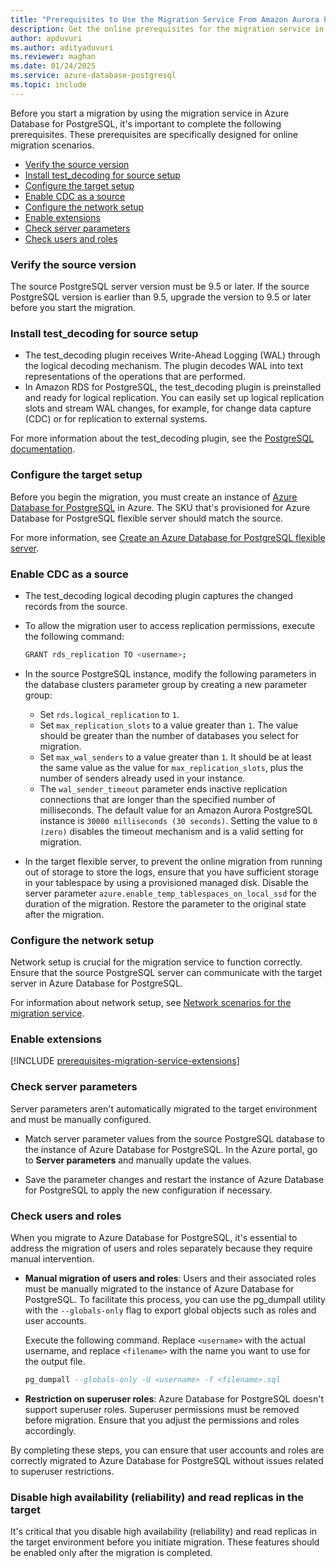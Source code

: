```yaml
---
title: "Prerequisites to Use the Migration Service From Amazon Aurora PostgreSQL (Online)"
description: Get the online prerequisites for the migration service in Azure Database for PostgreSQL.
author: apduvuri
ms.author: adityaduvuri
ms.reviewer: maghan
ms.date: 01/24/2025
ms.service: azure-database-postgresql
ms.topic: include
---
```


Before you start a migration by using the migration service in Azure Database for PostgreSQL, it's important to complete the following prerequisites. These prerequisites are specifically designed for online migration scenarios.

- [Verify the source version](#verify-the-source-version)
- [Install test_decoding for source setup](#install-test_decoding-for-source-setup)
- [Configure the target setup](#configure-the-target-setup)
- [Enable CDC as a source](#enable-cdc-as-a-source)
- [Configure the network setup](#configure-the-network-setup)
- [Enable extensions](#enable-extensions)
- [Check server parameters](#check-server-parameters)
- [Check users and roles](#check-users-and-roles)

### Verify the source version

The source PostgreSQL server version must be 9.5 or later. If the source PostgreSQL version is earlier than 9.5, upgrade the version to 9.5 or later before you start the migration.

### Install test_decoding for source setup

- The test_decoding plugin receives Write-Ahead Logging (WAL) through the logical decoding mechanism. The plugin decodes WAL into text representations of the operations that are performed.
- In Amazon RDS for PostgreSQL, the test_decoding plugin is preinstalled and ready for logical replication. You can easily set up logical replication slots and stream WAL changes, for example, for change data capture (CDC) or for replication to external systems.

For more information about the test_decoding plugin, see the [PostgreSQL documentation](https://www.postgresql.org/docs/16/test-decoding.html).

### Configure the target setup

Before you begin the migration, you must create an instance of [Azure Database for PostgreSQL](/azure/postgresql/flexible-server/) in Azure. The SKU that's provisioned for Azure Database for PostgreSQL flexible server should match the source.

For more information, see [Create an Azure Database for PostgreSQL flexible server](../../../../flexible-server/quickstart-create-server.md).

### Enable CDC as a source

- The test_decoding logical decoding plugin captures the changed records from the source.
- To allow the migration user to access replication permissions, execute the following command:

  ```bash
  GRANT rds_replication TO <username>;
  ```

- In the source PostgreSQL instance, modify the following parameters in the database clusters parameter group by creating a new parameter group:

  - Set `rds.logical_replication` to `1`.
  - Set `max_replication_slots` to a value greater than `1`. The value should be greater than the number of databases you select for migration.
  - Set `max_wal_senders` to a value greater than `1`. It should be at least the same value as the value for `max_replication_slots`, plus the number of senders already used in your instance.
  - The `wal_sender_timeout` parameter ends inactive replication connections that are longer than the specified number of milliseconds. The default value for an Amazon Aurora PostgreSQL instance is `30000 milliseconds (30 seconds)`. Setting the value to `0 (zero)` disables the timeout mechanism and is a valid setting for migration.

- In the target flexible server, to prevent the online migration from running out of storage to store the logs, ensure that you have sufficient storage in your tablespace by using a provisioned managed disk. Disable the server parameter `azure.enable_temp_tablespaces_on_local_ssd` for the duration of the migration. Restore the parameter to the original state after the migration.

### Configure the network setup

Network setup is crucial for the migration service to function correctly. Ensure that the source PostgreSQL server can communicate with the target server in Azure Database for PostgreSQL.

For information about network setup, see [Network scenarios for the migration service](../../how-to-network-setup-migration-service.md).

### Enable extensions

[!INCLUDE [prerequisites-migration-service-extensions](../prerequisites/prerequisites-migration-service-extensions.md)]

### Check server parameters

Server parameters aren't automatically migrated to the target environment and must be manually configured.

- Match server parameter values from the source PostgreSQL database to the instance of Azure Database for PostgreSQL. In the Azure portal, go to **Server parameters** and manually update the values.

- Save the parameter changes and restart the instance of Azure Database for PostgreSQL to apply the new configuration if necessary.

### Check users and roles

When you migrate to Azure Database for PostgreSQL, it's essential to address the migration of users and roles separately because they require manual intervention.

- **Manual migration of users and roles**: Users and their associated roles must be manually migrated to the instance of Azure Database for PostgreSQL. To facilitate this process, you can use the pg_dumpall utility with the `--globals-only` flag to export global objects such as roles and user accounts.

  Execute the following command. Replace `<username>` with the actual username, and replace `<filename>` with the name you want to use for the output file.

  ```sql
  pg_dumpall --globals-only -U <username> -f <filename>.sql
  ```

- **Restriction on superuser roles**: Azure Database for PostgreSQL doesn't support superuser roles. Superuser permissions must be removed before migration. Ensure that you adjust the permissions and roles accordingly.

By completing these steps, you can ensure that user accounts and roles are correctly migrated to Azure Database for PostgreSQL without issues related to superuser restrictions.

### Disable high availability (reliability) and read replicas in the target

It's critical that you disable high availability (reliability) and read replicas in the target environment before you initiate migration. These features should be enabled only after the migration is completed.

